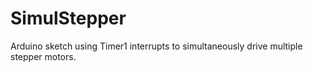 # SimulStepper
Arduino sketch using Timer1 interrupts to simultaneously drive multiple stepper motors.
